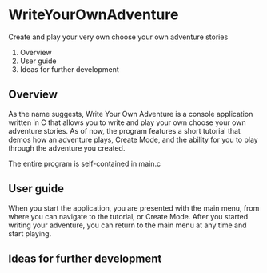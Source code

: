 # WriteYourOwnAdventure
Create and play your very own choose your own adventure stories

1. Overview
2. User guide
3. Ideas for further development

## Overview

As the name suggests, Write Your Own Adventure is a console application written in C that allows you to write and play your own choose your own adventure stories. As of now, the program features a short tutorial that demos how an adventure plays, Create Mode, and the ability for you to play through the adventure you created.

The entire program is self-contained in main.c

## User guide

When you start the application, you are presented with the main menu, from where you can navigate to the tutorial, or Create Mode. After you started writing your adventure, you can return to the main menu at any time and start playing.



## Ideas for further development

